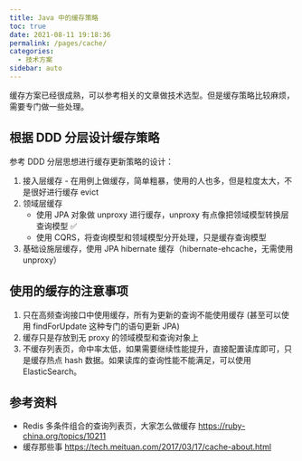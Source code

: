 ```yaml
---
title: Java 中的缓存策略
toc: true
date: 2021-08-11 19:18:36
permalink: /pages/cache/
categories:
  - 技术方案
sidebar: auto
---
```


缓存方案已经很成熟，可以参考相关的文章做技术选型。但是缓存策略比较麻烦，需要专门做一些处理。

## 根据 DDD 分层设计缓存策略

参考 DDD 分层思想进行缓存更新策略的设计：

1. 接入层缓存 - 在用例上做缓存，简单粗暴，使用的人也多，但是粒度太大，不是很好进行缓存 evict
2. 领域层缓存
	- 使用 JPA 对象做 unproxy 进行缓存，unproxy 有点像把领域模型转换层查询模型 ✅
    - 使用 CQRS，将查询模型和领域模型分开处理，只是缓存查询模型
3. 基础设施层缓存，使用 JPA hibernate 缓存（hibernate-ehcache，无需使用 unproxy）


## 使用的缓存的注意事项

1. 只在高频查询接口中使用缓存，所有为更新的查询不能使用缓存 (甚至可以使用 findForUpdate 这种专门的语句更新 JPA)
2. 缓存只是存放到无 proxy 的领域模型和查询对象上
3. 不缓存列表页，命中率太低，如果需要继续性能提升，直接配置读库即可，只是缓存热点 hash 数据。如果读库的查询性能不能满足，可以使用 ElasticSearch。



## 参考资料

-  Redis 多条件组合的查询列表页，大家怎么做缓存 https://ruby-china.org/topics/10211
-  缓存那些事 https://tech.meituan.com/2017/03/17/cache-about.html
